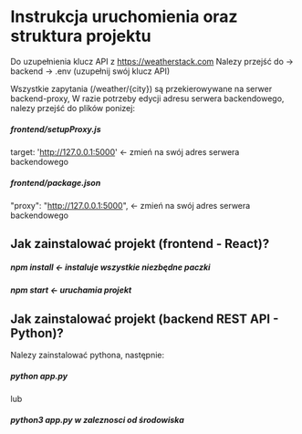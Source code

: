 # Instrukcja uruchomienia oraz struktura projektu

Do uzupełnienia klucz API z https://weatherstack.com
Nalezy przejść do -> backend -> .env (uzupełnij swój klucz API)

Wszystkie zapytania (/weather/{city}) są przekierowywane na serwer backend-proxy,
W razie potrzeby edycji adresu serwera backendowego, nalezy przejść do plików ponizej:

##### frontend/setupProxy.js
target: 'http://127.0.0.1:5000' <- zmień na swój adres serwera backendowego

##### frontend/package.json
"proxy": "http://127.0.0.1:5000", <- zmień na swój adres serwera backendowego


## Jak zainstalować projekt (frontend - React)?

##### npm install <- instaluje wszystkie niezbędne paczki
##### npm start <- uruchamia projekt

## Jak zainstalować projekt (backend REST API - Python)?

Nalezy zainstalować pythona, następnie:

##### python app.py
lub
##### python3 app.py w zaleznosci od środowiska






